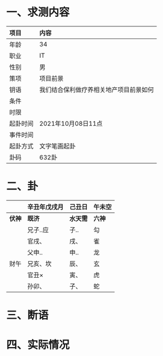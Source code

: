 # 一、求测内容
|项目|内容|
|:-|:-|
|年龄|34|
|职业|IT|
|性别|男|
|策项|项目前景|
|钥语|我们结合保利做疗养相关地产项目前景如何|
|条件||
|时限||
|起卦时间|2021年10月08日11点|
|事件时间||
|起卦方式|文字笔画起卦|
|卦码|632卦|

# 二、卦
||辛丑年戊戌月|己丑日|午未空|
|:-|:-|:-|:-|
|**伏神**|**既济**|**水天需**|**六神**|
||兄子..应|子..|勾|
||官戌、|戌、|雀|
||父申..|申..|龙|
|财午|兄亥、坎|辰、|玄|
||官丑×|寅、|虎|
||孙卯、|子、|蛇|


# 三、断语

# 四、实际情况
